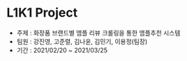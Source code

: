 # L1K1 Project
  + 주제 : 화장품 브랜드별 앰플 리뷰 크롤링을 통한 앰플추천 시스템
  + 팀원 : 강진영, 고준렬, 김나윤, 김민기, 이용정(팀장)
  + 기간 : 2021/02/20 ~ 2021/03/25
